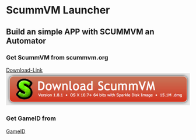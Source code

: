 # ScummVM Launcher
## Build an simple APP with SCUMMVM an Automator

### Get ScummVM from scummvm.org
[Download-Link](http://scummvm.org/downloads/)
![Download](https://github.com/n3PH1lim/SCUMM_Launcher_OSX/blob/master/pictures/get_scumm.png "Download")


### Get GameID from
[GameID](https://www.scummvm.org/compatibility/)
